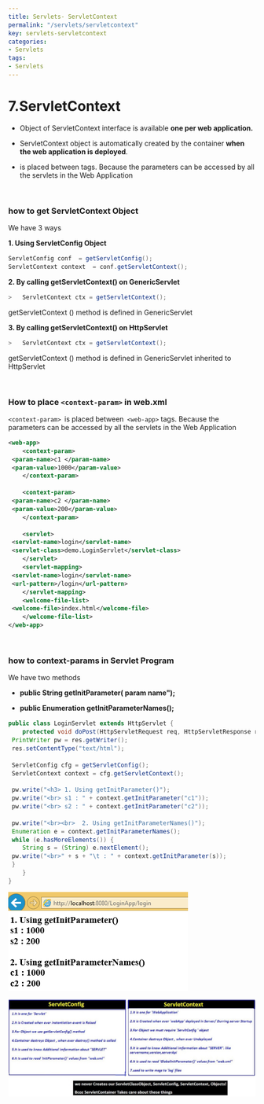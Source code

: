 ```yaml
---
title: Servlets- ServletContext
permalink: "/servlets/servletcontext"
key: servlets-servletcontext
categories:
- Servlets
tags:
- Servlets
---
```


7.ServletContext
================================================

-   Object of ServletContext interface is available **one per web application.**

-   ServletContext object is automatically created by the container **when the
    web application is deployed**.

-   <context-param> is placed between <web-app> tags. Because the parameters
    can be accessed by all the servlets in the Web Application


<br>

### how to get ServletContext Object

We have 3 ways

**1. Using ServletConfig Object**

```java
ServletConfig conf 	= getServletConfig();
ServletContext context 	= conf.getServletContext();
```


**2. By calling getServletContext() on GenericServlet**
```java
>   ServletContext ctx = getServletContext();
```
getServletContext () method is defined in GenericServlet



**3. By calling getServletContext() on HttpServlet**
```java
>   ServletContext ctx = getServletContext();
```
getServletContext () method is defined in GenericServlet inherited to
HttpServlet


<br>


### How to place `<context-param>` in web.xml

`<context-param> `is placed between` <web-app>` tags. Because the parameters can
be accessed by all the servlets in the Web Application

```xml
<web-app>
	<context-param>
 <param-name>c1 </param-name>
 <param-value>1000</param-value>
	</context-param>

	<context-param>
 <param-name>c2 </param-name>
 <param-value>200</param-value>
	</context-param>

	<servlet>
 <servlet-name>login</servlet-name>
 <servlet-class>demo.LoginServlet</servlet-class>
	</servlet>
	<servlet-mapping>
 <servlet-name>login</servlet-name>
 <url-pattern>/login</url-pattern>
	</servlet-mapping>
	<welcome-file-list>
 <welcome-file>index.html</welcome-file>
	</welcome-file-list>
</web-app>
```
 
<br>



### how to context-params in Servlet Program

We have two methods

-   **public String getInitParameter(  param name");**

-   **public Enumeration getInitParameterNames();**


```java
public class LoginServlet extends HttpServlet {
	protected void doPost(HttpServletRequest req, HttpServletResponse res) throws ServletException, IOException {
 PrintWriter pw = res.getWriter();
 res.setContentType("text/html");

 ServletConfig cfg = getServletConfig();
 ServletContext context = cfg.getServletContext();

 pw.write("<h3> 1. Using getInitParameter()");
 pw.write("<br> s1 : " + context.getInitParameter("c1"));
 pw.write("<br> s2 : " + context.getInitParameter("c2"));

 pw.write("<br><br>  2. Using getInitParameterNames()");
 Enumeration e = context.getInitParameterNames();
 while (e.hasMoreElements()) {
 	String s = (String) e.nextElement();
 pw.write("<br>" + s + "\t : " + context.getInitParameter(s));
 }
	}
}
```

![](media/b76e764c6c7ac8d46c08686f6d5cc9d0.png)


![D:\\Books\\SERVLETS\\PICS\\16.ServleConfg - ServleContxt - Copy.JPG](media/aa07efbb42b369d1a641312d0e83d587.jpg)
